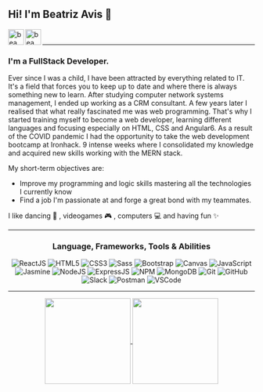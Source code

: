 ## Hi! I'm Beatriz Avis 🌺
[<img align='left' alt=' bea avis | LinkedIn' width='32px' src='https://cdns.iconmonstr.com/wp-content/assets/preview/2012/96/iconmonstr-linkedin-2.png' />][linkedin]
[<img align='left' alt=' bea avis | Gmail' width='32px' src='https://cdns.iconmonstr.com/wp-content/assets/preview/2018/96/iconmonstr-gmail-2.png' />][Gmail]

<br/><hr>
### I'm a FullStack Developer.
Ever since I was a child, I have been attracted by everything related to IT. It's a field that forces you to keep up to date and where there is always something new to learn. 
After studying computer network systems management, I ended up working as a CRM consultant. A few years later I realised that what really fascinated me was web programming. That's why I started training myself to become a web developer, learning different languages and focusing especially on HTML, CSS and Angular6. 
As a result of the COVID pandemic I had the opportunity to take the web development bootcamp at Ironhack. 9 intense weeks where I consolidated my knowledge and acquired new skills working with the MERN stack.

My short-term objectives are: 
- Improve my programming and logic skills mastering all the technologies I currently know
- Find a job I'm passionate at and forge a great bond with my teammates.

I like dancing 💃 , videogames 🎮 , computers 💻 and having fun ✨
<br/>
<hr>

<h3 align="center">Language, Frameworks, Tools & Abilities</h3>

<p align="center">
  <img alt='ReactJS' src='https://img.shields.io/badge/-ReactJS-51CBF2?style=flat&logo=react&logoColor=white' />
  <img alt='HTML5' src='https://img.shields.io/badge/-HTML5-E34F26?logo=html5&logoColor=white&style=plastic' />
  <img alt='CSS3' src='https://img.shields.io/badge/-CSS3-1572B6?logo=css3&logoColor=white&style=plastic' />
  <img alt='Sass' src="https://img.shields.io/badge/-Sass-CC6699?style=flat&logo=sass&logoColor=white&style=plastic" />
  <img alt='Bootstrap' src='https://img.shields.io/badge/-Bootsrap-7952B3?logo=bootstrap&logoColor=white&style=plastic' />
  <img alt='Canvas' src='https://img.shields.io/badge/-Canvas-E05F2C?logo=canvas&logoColor=white&style=plastic' />
  <img alt='JavaScript' src='https://img.shields.io/badge/-Javascript-F7DF1E?logo=javascript&logoColor=white&style=plastic' />
  <img alt='Jasmine' src='https://img.shields.io/badge/-Jasmine-8A4182?logo=jasmine&logoColor=white&style=plastic' />
  <img alt='NodeJS' src='https://img.shields.io/badge/-NodeJs-339933?logo=Nodejs&logoColor=white&style=plastic' />
  <img alt='ExpressJS' src='http://img.shields.io/badge/-Express-black?style=flat&logo=express&logoColor=white&style=plastic' />
  <img alt='NPM' src='https://img.shields.io/badge/-NPM-CB3837?style=flat&logo=npm&logoColor=white&style=plastic' />
  <img alt='MongoDB' src='http://img.shields.io/badge/-MongoDB-47A248?style=flat&logo=mongodb&logoColor=white&style=plastic' />
  <img alt='Git' src='https://img.shields.io/badge/-Git-F05032?logo=git&logoColor=white&style=plastic' />
  <img alt='GitHub' src='https://img.shields.io/badge/-Github-181717?style=flat&logo=github&logoColor=white&style=plastic' />
  <img alt='Slack' src='https://img.shields.io/badge/-Slack-4A154B?style=flat&logo=slack&logoColor=white&style=plastic' />
  <img alt='Postman' src='https://img.shields.io/badge/-Postman-FF6C37?style=flat&logo=postman&logoColor=white&style=plastic' />
  <img alt='VSCode' src='https://img.shields.io/badge/-VSCode-007ACC?style=flat&logo=visual-studio-code&logoColor=white&style=plastic' />
</p>
<hr>

<p align=center>
  <a href="https://github.com/anuraghazra/github-readme-stats" title="Go to Source">
    <img height=175 align="center" src="https://github-readme-stats.vercel.app/api?username=beavisp&show_icons=true&theme=material-palenight">
  </a>
  <a href="https://github.com/anuraghazra/github-readme-stats">
  <img height=175 align="center" src="https://github-readme-stats.vercel.app/api/top-langs/?username=beavisp&theme=material-palenight&langs_count=8&layout=compact" />
  </a>
</p>

[linkedin]: https://www.linkedin.com/in/beatrizavis/
[Gmail]: mailto:bea.avis.p@gmail.com
